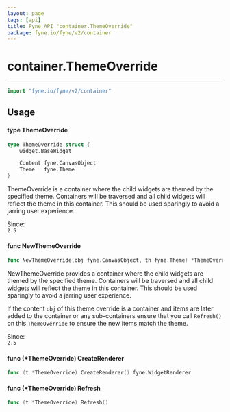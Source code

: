 ```yaml
---
layout: page
tags: [api]
title: Fyne API "container.ThemeOverride"
package: fyne.io/fyne/v2/container
---
```


# container.ThemeOverride
---
```go
import "fyne.io/fyne/v2/container"
```

## Usage

#### type ThemeOverride

```go
type ThemeOverride struct {
	widget.BaseWidget

	Content fyne.CanvasObject
	Theme   fyne.Theme
}
```

ThemeOverride is a container where the child widgets are themed by the specified theme. Containers will be traversed and all child widgets will reflect the theme in this container. This should be used sparingly to avoid a jarring user experience.


<div class="since">Since: <code>
2.5</code></div>

#### func  NewThemeOverride

```go
func NewThemeOverride(obj fyne.CanvasObject, th fyne.Theme) *ThemeOverride
```
NewThemeOverride provides a container where the child widgets are themed by the specified theme. Containers will be traversed and all child widgets will reflect the theme in this container. This should be used sparingly to avoid a jarring user experience.

If the content `obj` of this theme override is a container and items are later added to the container or any sub-containers ensure that you call `Refresh()` on this `ThemeOverride` to ensure the new items match the theme.


<div class="since">Since: <code>
2.5</code></div>

#### func (*ThemeOverride) CreateRenderer

```go
func (t *ThemeOverride) CreateRenderer() fyne.WidgetRenderer
```

#### func (*ThemeOverride) Refresh

```go
func (t *ThemeOverride) Refresh()
```
